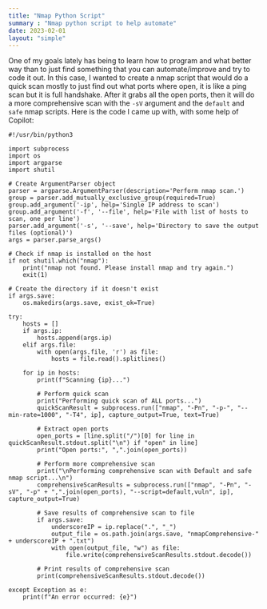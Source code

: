 ```yaml
---
title: "Nmap Python Script"
summary : "Nmap python script to help automate"
date: 2023-02-01
layout: "simple"
---
```

One of my goals lately has being to learn how to program and what better way than to just find something that you can automate/improve and try to code it out. 
In this case, I wanted to create a nmap script that would do a quick scan mostly to just find out what ports where open, it is like a ping scan but it is full handshake. After it grabs all the open ports, then it will do a more comprehensive scan with the `-sV` argument and the `default` and `safe` nmap scripts. Here is the code I came up with, with some help of Copilot:

```python3
#!/usr/bin/python3

import subprocess
import os
import argparse
import shutil

# Create ArgumentParser object
parser = argparse.ArgumentParser(description='Perform nmap scan.')
group = parser.add_mutually_exclusive_group(required=True)
group.add_argument('-ip', help='Single IP address to scan')
group.add_argument('-f', '--file', help='File with list of hosts to scan, one per line')
parser.add_argument('-s', '--save', help='Directory to save the output files (optional)')
args = parser.parse_args()

# Check if nmap is installed on the host
if not shutil.which("nmap"):
    print("nmap not found. Please install nmap and try again.")
    exit(1)

# Create the directory if it doesn't exist
if args.save:
    os.makedirs(args.save, exist_ok=True)

try:
    hosts = []
    if args.ip:
        hosts.append(args.ip)
    elif args.file:
        with open(args.file, 'r') as file:
            hosts = file.read().splitlines()

    for ip in hosts:
        print(f"Scanning {ip}...")

        # Perform quick scan
        print("Performing quick scan of ALL ports...")
        quickScanResult = subprocess.run(["nmap", "-Pn", "-p-", "--min-rate=1000", "-T4", ip], capture_output=True, text=True)

        # Extract open ports
        open_ports = [line.split("/")[0] for line in quickScanResult.stdout.split("\n") if "open" in line]
        print("Open ports:", ",".join(open_ports))

        # Perform more comprehensive scan
        print("\nPerforming comprehensive scan with Default and safe nmap script...\n")
        comprehensiveScanResults = subprocess.run(["nmap", "-Pn", "-sV", "-p" + ",".join(open_ports), "--script=default,vuln", ip], capture_output=True)

        # Save results of comprehensive scan to file
        if args.save:
            underscoreIP = ip.replace(".", "_")
            output_file = os.path.join(args.save, "nmapComprehensive-" + underscoreIP + ".txt")
            with open(output_file, "w") as file:
                file.write(comprehensiveScanResults.stdout.decode())

        # Print results of comprehensive scan
        print(comprehensiveScanResults.stdout.decode())

except Exception as e:
    print(f"An error occurred: {e}")
```